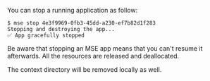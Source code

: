 You can stop a running application as follow:

```console
$ mse stop 4e3f9969-0fb3-45dd-a230-ef7b82d1f283
Stopping and destroying the app...
✅ App gracefully stopped
```

Be aware that stopping an MSE app means that you can't resume it afterwards. All the resources are released and deallocated.

The context directory will be removed locally as well.